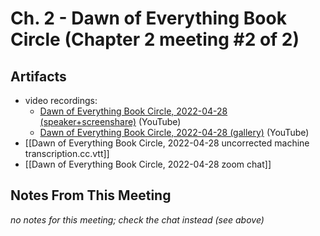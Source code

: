 # Ch. 2 - Dawn of Everything Book Circle (Chapter 2 meeting #2 of 2)

## Artifacts

- video recordings:
	- [Dawn of Everything Book Circle, 2022-04-28 (speaker+screenshare)](https://www.youtube.com/watch?v=Ztwe3i3ZIvc) (YouTube)
	- [Dawn of Everything Book Circle, 2022-04-28 (gallery)](https://www.youtube.com/watch?v=rZo5Move11w) (YouTube)
- [[Dawn of Everything Book Circle, 2022-04-28 uncorrected machine transcription.cc.vtt]]
- [[Dawn of Everything Book Circle, 2022-04-28 zoom chat]]

## Notes From This Meeting
_no notes for this meeting; check the chat instead (see above)_